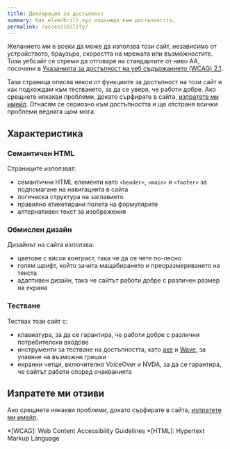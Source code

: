 ```yaml
---
title: Декларация за достъпност
summary: Как elvenbrill.xyz подхожда към достъпността.
permalink: /accessibility/
---
```


Желанието ми е всеки да може да използва този сайт, независимо от устройството, браузъра, скоростта на мрежата или възможностите. Този уебсайт се стреми да отговаря на стандартите от ниво AA, посочени в [Указанията за достъпност на уеб съдържанието (WCAG) 2.1](https://www.w3.org/TR/WCAG21/).

Тази страница описва някои от функциите за достъпност на този сайт и как подхождам към тестването, за да се уверя, че работи добре. Ако срещнете някакви проблеми, докато сърфирате в сайта, [изпратете ми имейл](/contact/). Отнасям се сериозно към достъпността и ще отстраня всички проблеми веднага щом мога.

## Характеристика

### Семантичен HTML

Страниците използват:

- семантични HTML елементи като `<header>`, `<main>` и `<footer>` за подпомагане на навигацията в сайта
- логическа структура на заглавието
- правилно етикетирани полета на формулярите
- алтернативен текст за изображения

### Обмислен дизайн

Дизайнът на сайта използва:

- цветове с висок контраст, така че да се чете по-лесно
- голям шрифт, който зачита мащабирането и преоразмеряването на текста
- адаптивен дизайн, така че сайтът работи добре с различен размер на екрана

### Тестване

Тествах този сайт с:

- клавиатура, за да се гарантира, че работи добре с различни потребителски входове
- инструменти за тестване на достъпността, като [axe](https://www.deque.com/axe/) и [Wave](https://wave.webaim.org), за улавяне на възможни грешки
- екранни четци, включително VoiceOver и NVDA, за да се гарантира, че сайтът работи според очакванията

## Изпратете ми отзиви

Ако срещнете някакви проблеми, докато сърфирате в сайта, [изпратете ми имейл](/contact/).

*[WCAG]: Web Content Accessibility Guidelines
*[HTML]: Hypertext Markup Language
